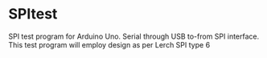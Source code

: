 # SPItest
SPI test program for Arduino Uno. Serial through USB to-from SPI interface.
This test program will employ design as per Lerch SPI type 6
